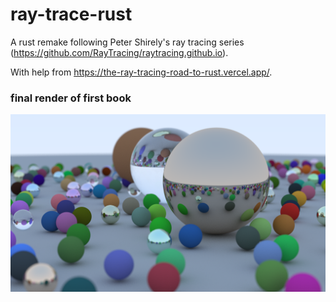# ray-trace-rust

A rust remake following Peter Shirely's ray tracing series (https://github.com/RayTracing/raytracing.github.io).

With help from https://the-ray-tracing-road-to-rust.vercel.app/.

### final render of first book
![](screenshots/ray_trace_weekend_book1_final_render.png)
